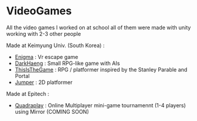 # VideoGames
All the video games I worked on at school all of them were made with unity working with 2-3 other people

Made at Keimyung Univ. (South Korea) :
- [Enigma](https://github.com/Nekory23/enigma) : Vr escape game
- [DarkHaeng](https://github.com/Nekory23/DarkHaeng) : Small RPG-like game with AIs
- [ThisIsTheGame](https://github.com/Nekory23/ThisIsTheGame) : RPG / platformer inspired by the Stanley Parable and Portal
- [Jumper](https://github.com/Nekory23/jumper-game) : 2D platformer

Made at Epitech :
- [Quadraplay]() : Online Multiplayer mini-game tournamennt (1-4 players) using Mirror (COMING SOON)
